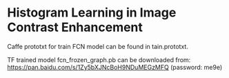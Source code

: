 # Histogram Learning in Image Contrast Enhancement

Caffe prototxt for train FCN model can be found in tain.prototxt.

TF trained model fcn_frozen_graph.pb can be downloaded from: https://pan.baidu.com/s/1Zy5bXJNcBoH9NDuMEGzMFQ (password: me9e)
